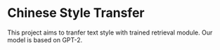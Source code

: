 # Chinese Style Transfer

This project aims to tranfer text style with trained retrieval module. 
Our model is based on GPT-2.
